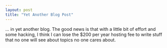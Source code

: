 ```yaml
---
layout: post
title: "Yet Another Blog Post"
---
```


... in yet another blog. The good news is that with a little bit of effort and some hacking, I think I can lose the $200 per year hosting fee to write stuff that no one will see about topics no one cares about.
